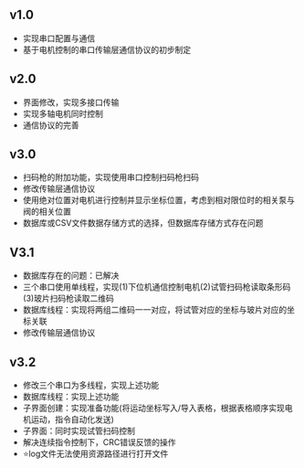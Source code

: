 ## v1.0

* 实现串口配置与通信
* 基于电机控制的串口传输层通信协议的初步制定

## v2.0

* 界面修改，实现多接口传输
* 实现多轴电机同时控制
* 通信协议的完善

## v3.0

* 扫码枪的附加功能，实现使用串口控制扫码枪扫码
* 修改传输层通信协议
* 使用绝对位置对电机进行控制并显示坐标位置，考虑到相对限位时的相关泵与阀的相关位置
* 数据库或CSV文件数据存储方式的选择，但数据库存储方式存在问题

## V3.1

* 数据库存在的问题：已解决
* 三个串口使用单线程，实现(1)下位机通信控制电机(2)试管扫码枪读取条形码(3)玻片扫码枪读取二维码
* 数据库线程：实现将两组二维码一一对应，将试管对应的坐标与玻片对应的坐标关联
* 修改传输层通信协议

## v3.2

* 修改三个串口为多线程，实现上述功能
* 数据库线程：实现上述功能
* 子界面创建：实现准备功能(将运动坐标写入/导入表格，根据表格顺序实现电机运动，指令自动化发送)
* 子界面：同时实现试管扫码控制
* 解决连续指令控制下，CRC错误反馈的操作
* :star:log文件无法使用资源路径进行打开文件